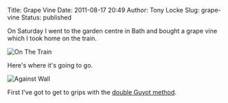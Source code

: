Title: Grape Vine
Date: 2011-08-17 20:49
Author: Tony Locke
Slug: grape-vine
Status: published

On Saturday I went to the garden centre in Bath and bought a grape vine which I took home on the train.
  
![On The Train]({static}/images/2011/IMG_20110813_160935.jpg)

Here's where it's going to go.
  
![Against Wall]({static}/images/2011/IMG_20110816_194600.jpg)
  
First I've got to get to grips with the [double Guyot method](http://www.youtube.com/watch?v=i6RLNKivpu8).
